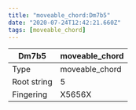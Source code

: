 ```yaml
---
title: "moveable_chord:Dm7b5"
date: "2020-07-24T12:42:21.660Z"
tags: [moveable_chord]
---
```


|Dm7b5|moveable_chord|
|---|---|
|Type|moveable_chord|
|Root string|5|
|Fingering|X5656X|

